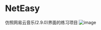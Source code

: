 # NetEasy
仿照网易云音乐(2.9.0)界面的练习项目
![image](https://github.com/sd539994389/NetEasy/raw/master/screenshots/b.png)
